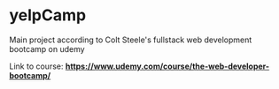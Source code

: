 # yelpCamp
Main project according to Colt Steele's fullstack web development bootcamp on udemy

Link to course: **https://www.udemy.com/course/the-web-developer-bootcamp/**
